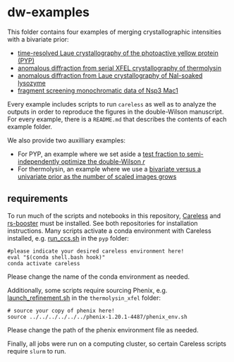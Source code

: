 # dw-examples

This folder contains four examples of merging crystallographic intensities with a bivariate prior:

- [time-resolved Laue crystallography of the photoactive yellow protein (PYP)](pyp/README.md)
- [anomalous diffraction from serial XFEL crystallography of thermolysin](thermolysin_xfel/README.md)
- [anomalous diffraction from Laue crystallography of NaI-soaked lysozyme](lysozyme/README.md)
- [fragment screening monochromatic data of Nsp3 Mac1](dfs/README.md)  

Every example includes scripts to run `careless` as well as to analyze the outputs in order to reproduce the figures in the double-Wilson manuscript. For every example, there is a `README.md` that describes the contents of each example folder.  

We also provide two auxilliary examples:

- For PYP, an example where we set aside a [test fraction to semi-independently optimize the double-Wilson $r$](pyp_test_fraction/README.md)
- For thermolysin, an example where we use a [bivariate versus a univariate prior as the number of scaled images grows](thermolysin_xfel_frames_sweep/README.md)

## requirements 

To run much of the scripts and notebooks in this repository, [Careless](https://github.com/rs-station/careless) and [rs-booster](https://github.com/rs-station/rs-booster) must be installed. See both repositories for installation instructions. Many scripts activate a conda environment with Careless installed, e.g. [run_ccs.sh](pyp/run_ccs.sh) in the `pyp` folder:

```
#please indicate your desired careless environment here!
eval "$(conda shell.bash hook)"
conda activate careless
```
Please change the name of the conda environment as needed. 

Additionally, some scripts require sourcing Phenix, e.g. [launch_refinement.sh](thermolysin_xfel/scripts/launch_refinement.sh) in the `thermolysin_xfel` folder: 


```
# source your copy of phenix here!
source ../../../../../../phenix-1.20.1-4487/phenix_env.sh
```
Please change the path of the phenix environment file as needed. 

Finally, all jobs were run on a computing cluster, so certain Careless scripts require `slurm` to run. 



